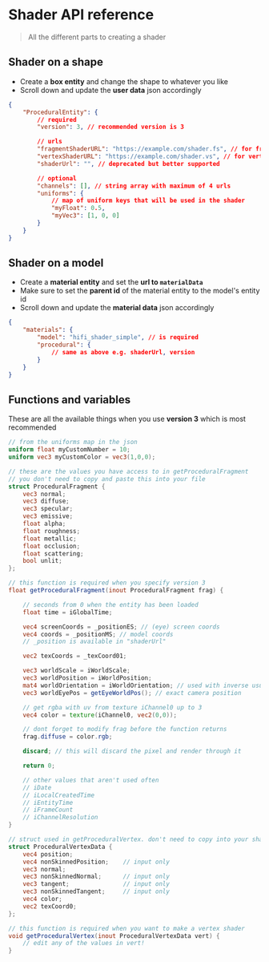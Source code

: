 # Shader API reference

> All the different parts to creating a shader

## Shader on a shape

-   Create a **box entity** and change the shape to whatever you like
-   Scroll down and update the **user data** json accordingly

```json
{
	"ProceduralEntity": {
		// required
		"version": 3, // recommended version is 3

		// urls
		"fragmentShaderURL": "https://example.com/shader.fs", // for frag
		"vertexShaderURL": "https://example.com/shader.vs", // for vertex
		"shaderUrl": "", // deprecated but better supported

		// optional
		"channels": [], // string array with maximum of 4 urls
		"uniforms": {
			// map of uniform keys that will be used in the shader
			"myFloat": 0.5,
			"myVec3": [1, 0, 0]
		}
	}
}
```

## Shader on a model

-   Create a **material entity** and set the **url to `materialData`**
-   Make sure to set the **parent id** of the material entity to the model's entity id
-   Scroll down and update the **material data** json accordingly

```json
{
	"materials": {
		"model": "hifi_shader_simple", // is required
		"procedural": {
			// same as above e.g. shaderUrl, version
		}
	}
}
```

## Functions and variables

These are all the available things when you use **version 3** which is most recommended

```glsl
// from the uniforms map in the json
uniform float myCustomNumber = 10;
uniform vec3 myCustomColor = vec3(1,0,0);

// these are the values you have access to in getProceduralFragment
// you don't need to copy and paste this into your file
struct ProceduralFragment {
    vec3 normal;
    vec3 diffuse;
    vec3 specular;
    vec3 emissive;
    float alpha;
    float roughness;
    float metallic;
    float occlusion;
    float scattering;
    bool unlit;
};

// this function is required when you specify version 3
float getProceduralFragment(inout ProceduralFragment frag) {

    // seconds from 0 when the entity has been loaded
    float time = iGlobalTime;

    vec4 screenCoords = _positionES; // (eye) screen coords
    vec4 coords = _positionMS; // model coords
    // _position is available in "shaderUrl"

    vec2 texCoords = _texCoord01;

    vec3 worldScale = iWorldScale;
    vec3 worldPosition = iWorldPosition;
    mat4 worldOrientation = iWorldOrientation; // used with inverse usually
    vec3 worldEyePos = getEyeWorldPos(); // exact camera position

    // get rgba with uv from texture iChannel0 up to 3
    vec4 color = texture(iChannel0, vec2(0,0));

    // dont forget to modify frag before the function returns
    frag.diffuse = color.rgb;

    discard; // this will discard the pixel and render through it

    return 0;

    // other values that aren't used often
    // iDate
    // iLocalCreatedTime
    // iEntityTime
    // iFrameCount
    // iChannelResolution
}

// struct used in getProceduralVertex. don't need to copy into your shader
struct ProceduralVertexData {
    vec4 position;
    vec4 nonSkinnedPosition;    // input only
    vec3 normal;
    vec3 nonSkinnedNormal;      // input only
    vec3 tangent;               // input only
    vec3 nonSkinnedTangent;     // input only
    vec4 color;
    vec2 texCoord0;
};

// this function is required when you want to make a vertex shader
void getProceduralVertex(inout ProceduralVertexData vert) {
    // edit any of the values in vert!
}
```
